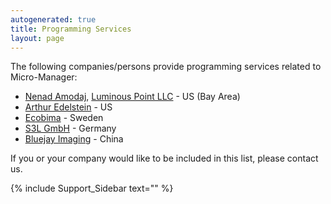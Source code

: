 ```yaml
---
autogenerated: true
title: Programming Services
layout: page
---
```


The following companies/persons provide programming services related to
Micro-Manager:

  - [Nenad Amodaj](http://www.amodaj.com), [Luminous Point
    LLC](http://www.luminous-point.com) - US (Bay Area)
  - [Arthur Edelstein](mailto:arthuredelstein@gmail.com) - US
  - [Ecobima](http://www.ecobima.com) - Sweden
  - [S3L GmbH](http://www.s3l.de/home/index/en) - Germany
  - [Bluejay Imaging](http://bluejayimaging.com/) - China

If you or your company would like to be included in this list, please
contact us.

{% include Support_Sidebar text="" %}
